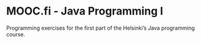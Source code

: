 # MOOC.fi - Java Programming I
Programming exercises for the first part of the Helsinki’s Java programming course.
